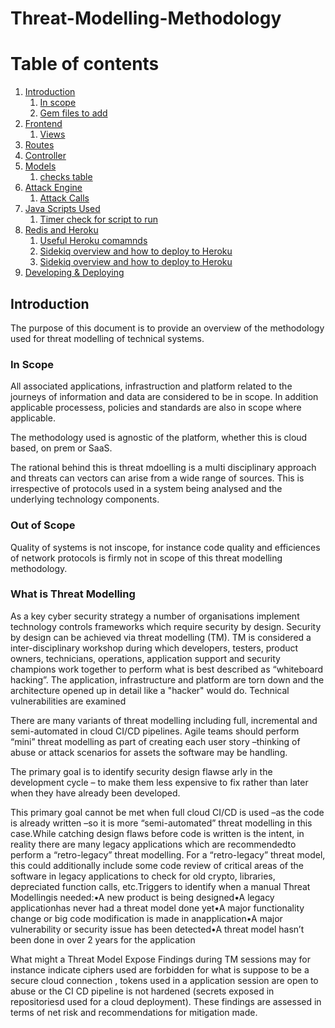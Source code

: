 # Threat-Modelling-Methodology
# Table of contents

1. [Introduction](#overview)
    1. [In scope](#inscope)
    2. [Gem files to add](#gems)
2. [Frontend](#frontend)
    1. [Views](#views)
3. [Routes](#routes)
4. [Controller](#controller)
5. [Models](#model)
    1. [checks table](#checks)
6. [Attack Engine](#attackengine)
    1. [Attack Calls](#attackcalls)
7. [Java Scripts Used](#js)
    1. [Timer check for script to run](#timerjs)
8. [Redis and Heroku](#redisandheroku)
    1. [Useful Heroku comamnds](#herokucommands)
    2. [Sidekiq overview and how to deploy to Heroku](#sidekiq)
    23. [Sidekiq overview and how to deploy to Heroku](#sidekiq)
9. [Developing & Deploying](#developdeploy)

## Introduction
The purpose of this document is to provide an overview of the methodology used for threat modelling of technical systems.
### In Scope <a name="inscope"></a>
All associated applications, infrastruction and platform related to the journeys of information and data are considered to be in scope. In addition applicable processess, policies and standards are also in scope where applicable. 

The methodology used is agnostic of the platform, whether this is cloud based, on prem or SaaS. <br>

The rational behind this is threat mdoelling is a multi disciplinary approach and threats can vectors can arise from a wide range of sources. This is irrespective of protocols used in a system being analysed and the underlying technology components. 
### Out of Scope <a name="Out of Scope"></a>
Quality of systems is not inscope, for instance code quality and efficiences of network protocols is firmly not in scope of this threat modelling methodology.
### What is Threat Modelling
As a key cyber security strategy a number of organisations implement technology controls frameworks which require security by design. Security by design can be achieved via threat modelling (TM). TM is considered a inter-disciplinary workshop during which developers, testers, product owners, technicians, operations, application support and security champions work together to perform what is best described as “whiteboard hacking”. The application, infrastructure and platform are torn down and the architecture opened up in detail like a "hacker" would do. Technical vulnerabilities are examined  

There are many variants of threat modelling including full, incremental and semi-automated in cloud CI/CD pipelines. Agile teams should perform “mini” threat modelling as part of creating each user story –thinking of abuse or attack scenarios for assets the software may be handling.

The primary goal is to identify security design flawse arly in the development cycle – to make them less expensive to fix rather than later when they have already been developed. 

This primary  goal cannot be met when full cloud CI/CD is used –as the code is already written –so it is more “semi-automated” threat modelling in this case.While catching design flaws before code is written is the intent, in reality there are many legacy applications which are recommendedto perform a “retro-legacy” threat modelling.  For a “retro-legacy” threat model, this could additionally include some code review of critical areas of the software in legacy applications to check for old crypto, libraries, depreciated function calls, etc.Triggers to identify when a manual Threat Modellingis needed:•A new product is being designed•A legacy applicationhas never had a threat model done yet•A major functionality change or big code modification is made in anapplication•A major vulnerability or security issue has been detected•A threat model hasn’t been done in over 2 years for the application

What might a Threat Model Expose
Findings during TM sessions may for instance indicate ciphers used are forbidden for what is suppose to be a secure cloud connection , tokens used in a application session are open to abuse or the CI CD pipeline is not hardened (secrets exposed in repositoriesd used for a cloud deployment). These findings are assessed in terms of net risk and recommendations for mitigation made.

```bash
